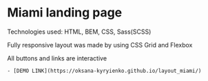 # Miami landing page
Technologies used: HTML, BEM, CSS, Sass(SCSS)

Fully responsive layout was made by using CSS Grid and Flexbox

All buttons and links are interactive
```
- [DEMO LINK](https://oksana-kyryienko.github.io/layout_miami/)
